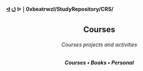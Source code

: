 <h4>
  <a href="https://github.com/0xbeatrwzl/StudyRepository">ᐊ</a>
  <a href="https://github.com/0xbeatrwzl/StudyRepository/tree/main/CRS">⭯</a>
  ᐅ ￨ 0xbeatrwzl/StudyRepository/CRS/
</h4>

<div align=center>
  <h2>Courses</h2>
</div>

<div align=center>
  <h6>Courses projects and activities</h6>
</div>

<div align=center>
  <h5>Courses • Books • Personal</h3>
</div>
